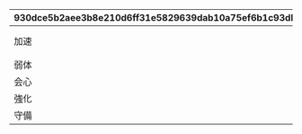 |930dce5b2aee3b8e210d6ff31e5829639dab10a75ef6b1c93db182cce0e0c05a|4a69058bf72c80eb745426cd846265f30012426727ed6ee81c914e1e7e9b9697|15b6d4d224a45a471727b1d388f41af378211f5e33768f400bc76d2711cb4124|b91dc9519dadf7b1f8911ee27c4675d254cbb98f4c7ecb02d0964a8d1968b3cf|
| --- | --- | --- | --- |
|加速|ＴＰ回復や行動速度アップにより、キャラのスキルやユニオンバーストの発動数が増加する\n|1|【加速】|
|弱体|敵に継続ダメージ系状態異常や弱体効果を付与し、敵を弱体化させる\n|2|【弱体】|
|会心|クリティカルや通常攻撃強化により、攻撃性能を強化する\n|3|【会心】|
|強化|攻撃力や防御力アップのバフ効果を用いて、キャラを強化する\n|4|【強化】|
|守備|ＨＰアップやバリア展開により、耐久性能を強化する\n|5|【守備】|